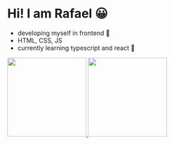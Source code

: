 # Hi! I am Rafael 😀
- developing myself in frontend 🤩
- HTML, CSS, JS
- currently learning typescript and react 🌱


<div>
    <a href="https://www.frontendmentor.io/profile/RafaelAF">
    <img height="180em" src="https://github-readme-stats.vercel.app/api?username=rafaelAF&show_icons=true&theme=dark"/>
      <img height="180em" src="https://github-readme-stats.vercel.app/api/top-langs/?username=rafaelAF&layout=compact)](https://github.com/rafaelAF/github-readme-stats)"/>
</div>
  
